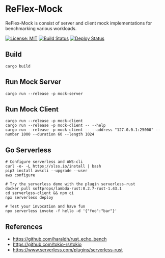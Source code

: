# ReFlex-Mock

ReFlex-Mock is consist of server and client mock implementations for benchmarking various workloads.

[![License: MIT](https://img.shields.io/badge/License-MIT-yellow.svg)](https://github.com/mhxie/reflex-mock/blob/main/LICENSE)
[![Build Status](https://github.com/mhxie/reflex-mock/workflows/CI/badge.svg)](https://github.com/mhxie/reflex-mock/actions?query=workflow%3ACI)
[![Deploy Status](https://github.com/mhxie/reflex-mock/workflows/CD/badge.svg)](https://github.com/mhxie/reflex-mock/actions?query=workflow%3ACD)

## Build

    cargo build

## Run Mock Server

    cargo run --release -p mock-server

## Run Mock Client

    cargo run --release -p mock-client
    cargo run --release -p mock-client -- --help
    cargo run --release -p mock-client -- --address "127.0.0.1:25000" --number 1000 --duration 60 --length 1024

## Go Serverless

    # Configure serverless and AWS-cli
    curl -o- -L https://slss.io/install | bash
    pip3 install awscli --upgrade --user
    aws configure

    # Try the serverless demo with the plugin serverless-rust
    docker pull softprops/lambda-rust:0.2.7-rust-1.43.1
    cd serverless-client && npm ci
    npx serverless deploy

    # Test your invocation and have fun
    npx serverless invoke -f hello -d '{"foo":"bar"}'

## References

* https://github.com/haraldh/rust_echo_bench
* https://github.com/tokio-rs/tokio
* https://www.serverless.com/plugins/serverless-rust
